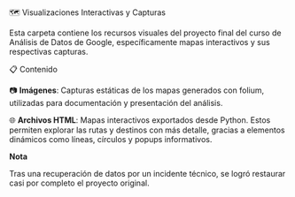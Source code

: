 🗺️ Visualizaciones Interactivas y Capturas

Esta carpeta contiene los recursos visuales del proyecto final del curso de Análisis de Datos de Google, específicamente mapas interactivos y sus respectivas capturas.

📋 Contenido

📷 **Imágenes**: Capturas estáticas de los mapas generados con folium, utilizadas para documentación y presentación del análisis.

🌐 **Archivos HTML**: Mapas interactivos exportados desde Python. Estos permiten explorar las rutas y destinos con más detalle, gracias a elementos dinámicos como líneas, círculos y popups informativos.

**Nota**

Tras una recuperación de datos por un incidente técnico, se logró restaurar casi por completo el proyecto original.
